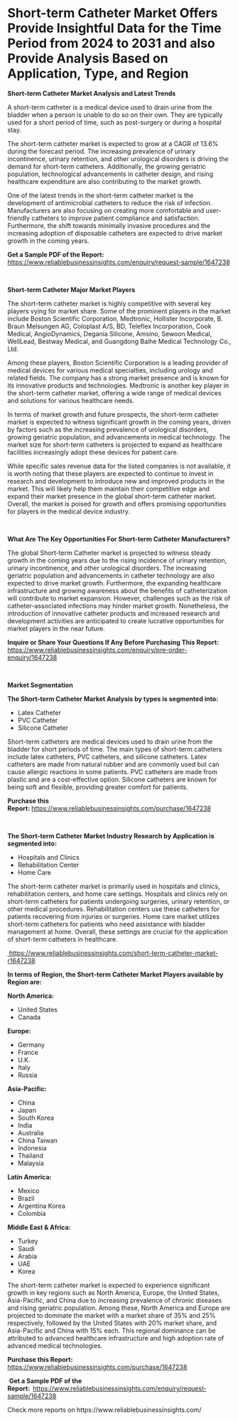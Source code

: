 <p><h1>Short-term Catheter Market Offers Provide Insightful Data for the Time Period from 2024 to 2031 and also Provide Analysis Based on Application, Type, and Region</h1></p><p><strong>Short-term Catheter Market Analysis and Latest Trends</strong></p>
<p><p>A short-term catheter is a medical device used to drain urine from the bladder when a person is unable to do so on their own. They are typically used for a short period of time, such as post-surgery or during a hospital stay.</p><p>The short-term catheter market is expected to grow at a CAGR of 13.6% during the forecast period. The increasing prevalence of urinary incontinence, urinary retention, and other urological disorders is driving the demand for short-term catheters. Additionally, the growing geriatric population, technological advancements in catheter design, and rising healthcare expenditure are also contributing to the market growth.</p><p>One of the latest trends in the short-term catheter market is the development of antimicrobial catheters to reduce the risk of infection. Manufacturers are also focusing on creating more comfortable and user-friendly catheters to improve patient compliance and satisfaction. Furthermore, the shift towards minimally invasive procedures and the increasing adoption of disposable catheters are expected to drive market growth in the coming years.</p></p>
<p><strong>Get a Sample PDF of the Report:&nbsp;</strong> <a href="https://www.reliablebusinessinsights.com/enquiry/request-sample/1647238">https://www.reliablebusinessinsights.com/enquiry/request-sample/1647238</a></p>
<p>&nbsp;</p>
<p><strong>Short-term Catheter Major Market Players</strong></p>
<p><p>The short-term catheter market is highly competitive with several key players vying for market share. Some of the prominent players in the market include Boston Scientific Corporation, Medtronic, Hollister Incorporate, B. Braun Melsungen AG, Coloplast A/S, BD, Teleflex Incorporation, Cook Medical, AngioDynamics, Degania Silicone, Amsino, Sewoon Medical, WellLead, Bestway Medical, and Guangdong Baihe Medical Technology Co., Ltd.</p><p>Among these players, Boston Scientific Corporation is a leading provider of medical devices for various medical specialties, including urology and related fields. The company has a strong market presence and is known for its innovative products and technologies. Medtronic is another key player in the short-term catheter market, offering a wide range of medical devices and solutions for various healthcare needs.</p><p>In terms of market growth and future prospects, the short-term catheter market is expected to witness significant growth in the coming years, driven by factors such as the increasing prevalence of urological disorders, growing geriatric population, and advancements in medical technology. The market size for short-term catheters is projected to expand as healthcare facilities increasingly adopt these devices for patient care.</p><p>While specific sales revenue data for the listed companies is not available, it is worth noting that these players are expected to continue to invest in research and development to introduce new and improved products in the market. This will likely help them maintain their competitive edge and expand their market presence in the global short-term catheter market. Overall, the market is poised for growth and offers promising opportunities for players in the medical device industry.</p></p>
<p>&nbsp;</p>
<p><strong>What Are The Key Opportunities For Short-term Catheter Manufacturers?</strong></p>
<p><p>The global Short-term Catheter market is projected to witness steady growth in the coming years due to the rising incidence of urinary retention, urinary incontinence, and other urological disorders. The increasing geriatric population and advancements in catheter technology are also expected to drive market growth. Furthermore, the expanding healthcare infrastructure and growing awareness about the benefits of catheterization will contribute to market expansion. However, challenges such as the risk of catheter-associated infections may hinder market growth. Nonetheless, the introduction of innovative catheter products and increased research and development activities are anticipated to create lucrative opportunities for market players in the near future.</p></p>
<p><strong>Inquire or Share Your Questions If Any Before Purchasing This Report:</strong> <a href="https://www.reliablebusinessinsights.com/enquiry/pre-order-enquiry/1647238">https://www.reliablebusinessinsights.com/enquiry/pre-order-enquiry/1647238</a></p>
<p>&nbsp;</p>
<p><strong>Market Segmentation</strong></p>
<p><strong>The Short-term Catheter Market Analysis by types is segmented into:</strong></p>
<p><ul><li>Latex Catheter</li><li>PVC Catheter</li><li>Silicone Catheter</li></ul></p>
<p><p>Short-term catheters are medical devices used to drain urine from the bladder for short periods of time. The main types of short-term catheters include latex catheters, PVC catheters, and silicone catheters. Latex catheters are made from natural rubber and are commonly used but can cause allergic reactions in some patients. PVC catheters are made from plastic and are a cost-effective option. Silicone catheters are known for being soft and flexible, providing greater comfort for patients.</p></p>
<p><strong>Purchase this Report:&nbsp;</strong><a href="https://www.reliablebusinessinsights.com/purchase/1647238">https://www.reliablebusinessinsights.com/purchase/1647238</a></p>
<p>&nbsp;</p>
<p><strong>The Short-term Catheter Market Industry Research by Application is segmented into:</strong></p>
<p><ul><li>Hospitals and Clinics</li><li>Rehabilitation Center</li><li>Home Care</li></ul></p>
<p><p>The short-term catheter market is primarily used in hospitals and clinics, rehabilitation centers, and home care settings. Hospitals and clinics rely on short-term catheters for patients undergoing surgeries, urinary retention, or other medical procedures. Rehabilitation centers use these catheters for patients recovering from injuries or surgeries. Home care market utilizes short-term catheters for patients who need assistance with bladder management at home. Overall, these settings are crucial for the application of short-term catheters in healthcare.</p></p>
<p><a href="https://www.reliablebusinessinsights.com/short-term-catheter-market-r1647238">&nbsp;https://www.reliablebusinessinsights.com/short-term-catheter-market-r1647238</a></p>
<p><strong>In terms of Region, the Short-term Catheter Market Players available by Region are:</strong></p>
<p>
    <p> <strong> North America: </strong>
        <ul>
            <li>United States</li>
            <li>Canada</li>
        </ul>
        </p> 
    <p> <strong> Europe: </strong>
        <ul>
            <li>Germany</li>
            <li>France</li>
            <li>U.K.</li>
            <li>Italy</li>
            <li>Russia</li>
        </ul>
        </p> 
    <p> <strong> Asia-Pacific: </strong>
        <ul>
            <li>China</li>
            <li>Japan</li>
            <li>South Korea</li>
            <li>India</li>
            <li>Australia</li>
            <li>China Taiwan</li>
            <li>Indonesia</li>
            <li>Thailand</li>
            <li>Malaysia</li>
        </ul>
        </p> 
    <p> <strong> Latin America: </strong>
        <ul>
            <li>Mexico</li>
            <li>Brazil</li>
            <li>Argentina Korea</li>
            <li>Colombia</li>
        </ul>
        </p> 
    <p> <strong> Middle East & Africa: </strong>
        <ul>
            <li>Turkey</li>
            <li>Saudi</li>
            <li>Arabia</li>
            <li>UAE</li>
            <li>Korea</li>
        </ul>
    </p>
    </p>
<p><p>The short-term catheter market is expected to experience significant growth in key regions such as North America, Europe, the United States, Asia-Pacific, and China due to increasing prevalence of chronic diseases and rising geriatric population. Among these, North America and Europe are projected to dominate the market with a market share of 35% and 25% respectively, followed by the United States with 20% market share, and Asia-Pacific and China with 15% each. This regional dominance can be attributed to advanced healthcare infrastructure and high adoption rate of advanced medical technologies.</p></p>
<p><strong>Purchase this Report: </strong><a href="https://www.reliablebusinessinsights.com/purchase/1647238">https://www.reliablebusinessinsights.com/purchase/1647238</a></p>
<p>&nbsp;<strong>Get a Sample PDF of the Report:&nbsp;&nbsp;</strong><a href="https://www.reliablebusinessinsights.com/enquiry/request-sample/1647238">https://www.reliablebusinessinsights.com/enquiry/request-sample/1647238</a></p>
<p><strong></strong></p>
<p>Check more reports on https://www.reliablebusinessinsights.com/</p>